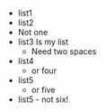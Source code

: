 - list1
- list2
 - Not one 
- list3
Is my list
  - Need two spaces
- list4
    - or four
- list5
     - or five
- list5
      - not six!
